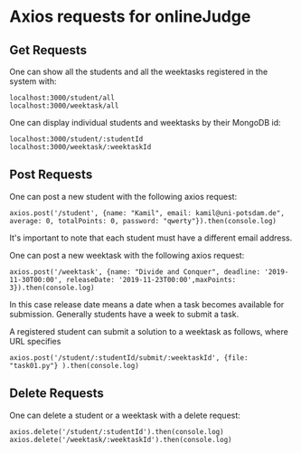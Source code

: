 # Axios requests for onlineJudge

## Get Requests

One can show all the students and all the weektasks registered in the system with:

```
localhost:3000/student/all
localhost:3000/weektask/all
```

One can display individual students and weektasks by their MongoDB id:
```
localhost:3000/student/:studentId
localhost:3000/weektask/:weektaskId
```

## Post Requests
One can post a new student with the following axios request:
```
axios.post('/student', {name: "Kamil", email: kamil@uni-potsdam.de", average: 0, totalPoints: 0, password: "qwerty"}).then(console.log)

```
It's important to note that each student must have a different email address.

One can post a new weektask with the following axios request:
```
axios.post('/weektask', {name: "Divide and Conquer", deadline: '2019-11-30T00:00', releaseDate: '2019-11-23T00:00',maxPoints: 3}).then(console.log)

```
In this case release date means a date when a task becomes available for submission. Generally students have a week to submit a task.

A registered student can submit a solution to a weektask as follows, where URL specifies
```
axios.post('/student/:studentId/submit/:weektaskId', {file: "task01.py"} ).then(console.log)
```

## Delete Requests

One can delete a student or a weektask with a delete request:

```
axios.delete('/student/:studentId').then(console.log)
axios.delete('/weektask/:weektaskId').then(console.log)
```